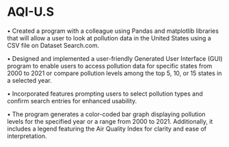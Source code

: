 # AQI-U.S
•	Created a program with a colleague using Pandas and matplotlib libraries that will allow a user to look at pollution data in the United States using a CSV file on Dataset Search.com.

•	Designed and implemented a user-friendly Generated User Interface (GUI) program to enable users to access pollution data for specific states from 2000 to 2021 or compare pollution levels among the top 5, 10, or 15 states in a selected year.

•	Incorporated features prompting users to select pollution types and confirm search entries for enhanced usability.

•	The program generates a color-coded bar graph displaying pollution levels for the specified year or a range from 2000 to 2021. Additionally, it includes a legend featuring the Air Quality Index for clarity and ease of interpretation.
